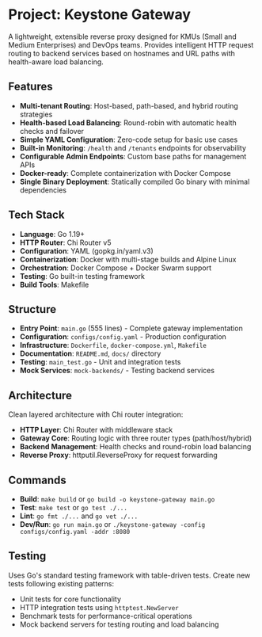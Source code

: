 # Project: Keystone Gateway

A lightweight, extensible reverse proxy designed for KMUs (Small and Medium Enterprises) and DevOps teams. Provides intelligent HTTP request routing to backend services based on hostnames and URL paths with health-aware load balancing.

## Features

- **Multi-tenant Routing**: Host-based, path-based, and hybrid routing strategies
- **Health-based Load Balancing**: Round-robin with automatic health checks and failover
- **Simple YAML Configuration**: Zero-code setup for basic use cases
- **Built-in Monitoring**: `/health` and `/tenants` endpoints for observability
- **Configurable Admin Endpoints**: Custom base paths for management APIs
- **Docker-ready**: Complete containerization with Docker Compose
- **Single Binary Deployment**: Statically compiled Go binary with minimal dependencies

## Tech Stack

- **Language**: Go 1.19+
- **HTTP Router**: Chi Router v5
- **Configuration**: YAML (gopkg.in/yaml.v3)
- **Containerization**: Docker with multi-stage builds and Alpine Linux
- **Orchestration**: Docker Compose + Docker Swarm support
- **Testing**: Go built-in testing framework
- **Build Tools**: Makefile

## Structure

- **Entry Point**: `main.go` (555 lines) - Complete gateway implementation
- **Configuration**: `configs/config.yaml` - Production configuration
- **Infrastructure**: `Dockerfile`, `docker-compose.yml`, `Makefile`
- **Documentation**: `README.md`, `docs/` directory
- **Testing**: `main_test.go` - Unit and integration tests
- **Mock Services**: `mock-backends/` - Testing backend services

## Architecture

Clean layered architecture with Chi router integration:
- **HTTP Layer**: Chi Router with middleware stack
- **Gateway Core**: Routing logic with three router types (path/host/hybrid)
- **Backend Management**: Health checks and round-robin load balancing
- **Reverse Proxy**: httputil.ReverseProxy for request forwarding

## Commands

- **Build**: `make build` or `go build -o keystone-gateway main.go`
- **Test**: `make test` or `go test ./...`
- **Lint**: `go fmt ./...` and `go vet ./...`
- **Dev/Run**: `go run main.go` or `./keystone-gateway -config configs/config.yaml -addr :8080`

## Testing

Uses Go's standard testing framework with table-driven tests. Create new tests following existing patterns:
- Unit tests for core functionality
- HTTP integration tests using `httptest.NewServer`
- Benchmark tests for performance-critical operations
- Mock backend servers for testing routing and load balancing